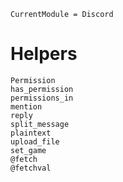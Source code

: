 ```@meta
CurrentModule = Discord
```

# Helpers

```@docs
Permission
has_permission
permissions_in
mention
reply
split_message
plaintext
upload_file
set_game
@fetch
@fetchval
```
